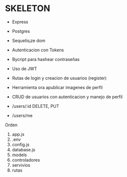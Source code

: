 # SKELETON

- Express
- Postgres
- Sequelis¡ze dom
- Autenticacion con Tokens
- Bycript para hashear contraseñas
- Uso de JWT


- Rutas de login y creacion de usuarios (register)
- Herramienta ora apublicar imagenes de perfil
- CRUD  de usuarios con autenticacion y manejo de perfil
- /users/:id DELETE, PUT
- /users/me


Orden
1. app.js
2. .env
3. config.js
4. database.js
5. models
6. controladores
7. servivios
8. rutas